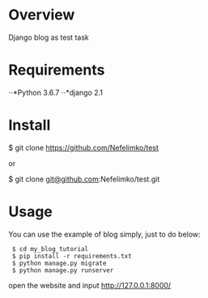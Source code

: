 # Overview
Django blog as test task

# Requirements
⋅⋅*Python 3.6.7
⋅⋅*django 2.1

# Install
$ git clone https://github.com/Nefelimko/test

or

$ git clone git@github.com:Nefelimko/test.git

# Usage
You can use the example of blog simply, just to do below:
```
 $ cd my_blog_tutorial
 $ pip install -r requirements.txt 
 $ python manage.py migrate
 $ python manage.py runserver
```
open the website and input
http://127.0.0.1:8000/
